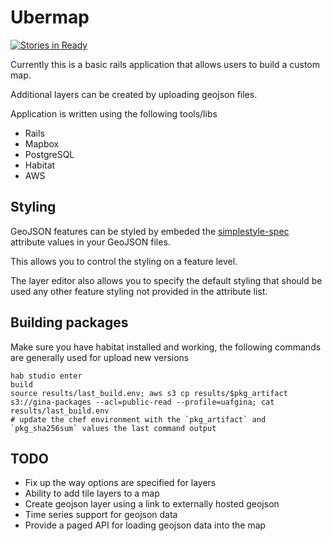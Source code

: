 # Ubermap

[![Stories in Ready](https://badge.waffle.io/gina-alaska/ubermap.svg?label=ready&title=Ready)](http://waffle.io/gina-alaska/ubermap)

Currently this is a basic rails application that allows users to
build a custom map.

Additional layers can be created by uploading geojson files.

Application is written using the following tools/libs

* Rails
* Mapbox
* PostgreSQL
* Habitat
* AWS

## Styling

GeoJSON features can be styled by embeded the [simplestyle-spec](https://github.com/mapbox/simplestyle-spec) attribute values in your GeoJSON files.

This allows you to control the styling on a feature level.

The layer editor also allows you to specify the default styling that should be used any other feature styling not provided in the attribute list.

## Building packages

Make sure you have habitat installed and working, the following commands are generally used for upload new versions

```
hab studio enter
build
source results/last_build.env; aws s3 cp results/$pkg_artifact s3://gina-packages --acl=public-read --profile=uafgina; cat results/last_build.env
# update the chef environment with the `pkg_artifact` and `pkg_sha256sum` values the last command output
```

## TODO

* Fix up the way options are specified for layers
* Ability to add tile layers to a map
* Create geojson layer using a link to externally hosted geojson
* Time series support for geojson data
* Provide a paged API for loading geojson data into the map

